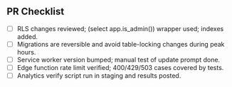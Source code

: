## PR Checklist

- [ ] RLS changes reviewed; (select app.is_admin()) wrapper used; indexes added.
- [ ] Migrations are reversible and avoid table-locking changes during peak hours.
- [ ] Service worker version bumped; manual test of update prompt done.
- [ ] Edge function rate limit verified; 400/429/503 cases covered by tests.
- [ ] Analytics verify script run in staging and results posted.
